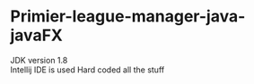 # Primier-league-manager-java-javaFX

JDK version 1.8<br/>
Intellij IDE is used 
Hard coded all the stuff 
